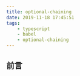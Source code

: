 ```yaml
---
title: optional-chaining
date: 2019-11-18 17:45:51
tags:
    - typescript
    - babel
    - optional-chaining
---
```

## 前言

